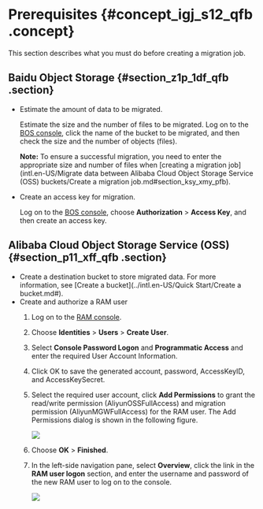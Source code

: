 # Prerequisites {#concept_igj_s12_qfb .concept}

This section describes what you must do before creating a migration job.

## Baidu Object Storage {#section_z1p_1df_qfb .section}

-   Estimate the amount of data to be migrated.

    Estimate the size and the number of files to be migrated. Log on to the [BOS console](https://console.bce.baidu.com/bos/), click the name of the bucket to be migrated, and then check the size and the number of objects \(files\).

    **Note:** To ensure a successful migration, you need to enter the appropriate size and number of files when [creating a migration job](intl.en-US/Migrate data between Alibaba Cloud Object Storage Service (OSS) buckets/Create a migration job.md#section_ksy_xmy_pfb).

-   Create an access key for migration.

    Log on to the [BOS console](https://console.bce.baidu.com/bos/), choose **Authorization** \> **Access Key**, and then create an access key.


## Alibaba Cloud Object Storage Service \(OSS\) {#section_p11_xff_qfb .section}

-   Create a destination bucket to store migrated data. For more information, see [Create a bucket](../intl.en-US/Quick Start/Create a bucket.md#).
-   Create and authorize a RAM user
    1.  Log on to the [RAM console](https://ram.console.aliyun.com).
    2.  Choose **Identities** \> **Users** \> **Create User**.
    3.  Select **Console Password Logon** and **Programmatic Access** and enter the required User Account Information.
    4.  Click OK to save the generated account, password, AccessKeyID, and AccessKeySecret.
    5.  Select the required user account, click **Add Permissions** to grant the read/write permission \(AliyunOSSFullAccess\) and migration permission \(AliyunMGWFullAccess\) for the RAM user. The Add Permissions dialog is shown in the following figure.

        ![](../DNhcs_mgw1842487/images/21235_en-US.png)

    6.  Choose **OK** \> **Finished**.
    7.  In the left-side navigation pane, select **Overview**, click the link in the **RAM user logon** section, and enter the username and password of the new RAM user to log on to the console.

        ![](../DNhcs_mgw1842487/images/34662_en-US.png)


